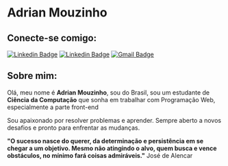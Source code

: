 # Adrian Mouzinho

## Conecte-se comigo:
[![Linkedin Badge](https://img.shields.io/badge/-@adrianmouzinho-000?style=flat-square&logo=Instagram&logoColor=white&link=https://www.instagram.com/adrianmouzinho/)](https://www.instagram.com/adrianmouzinho/)
[![Linkedin Badge](https://img.shields.io/badge/-Diego%20Fernandes-000?style=flat-square&logo=Linkedin&logoColor=white&link=https://www.linkedin.com/in/adrian-mouzinho-30a125211/)](https://www.linkedin.com/in/adrian-mouzinho-30a125211/)
[![Gmail Badge](https://img.shields.io/badge/-adrianmouzinhopro@gmail.com-000?style=flat-square&logo=Gmail&logoColor=white&link=mailto:adrianmouzinhopro@gmail.com)](mailto:adrianmouzinhopro@gmail.com)

## Sobre mim:
Olá, meu nome é **Adrian Mouzinho**, sou do Brasil, sou um estudante de **Ciência da Computação** que sonha em trabalhar com Programação Web, especialmente a parte front-end

Sou apaixonado por resolver problemas e aprender. Sempre aberto a novos desafios e pronto para enfrentar as mudanças.

**"O sucesso nasce do querer, da determinação e persistência em se chegar a um objetivo. Mesmo não atingindo o alvo, quem busca e vence obstáculos, no mínimo fará coisas admiráveis."** José de Alencar
<!--
**AdrianMouzinho/AdrianMouzinho** is a ✨ _special_ ✨ repository because its `README.md` (this file) appears on your GitHub profile.

Here are some ideas to get you started:

- 🔭 I’m currently working on ...
- 🌱 I’m currently learning ...
- 👯 I’m looking to collaborate on ...
- 🤔 I’m looking for help with ...
- 💬 Ask me about ...
- 📫 How to reach me: ...
- 😄 Pronouns: ...
- ⚡ Fun fact: ...
-->

